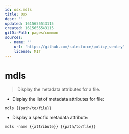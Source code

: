 ```yaml
---
id: osx.mdls
title: Osx
desc: ''
updated: 1615655543115
created: 1615655543115
gitDirPath: pages/common
sources:
  - name: ''
    url: 'https://github.com/salesforce/policy_sentry'
    license: MIT
---
```

# mdls

> Display the metadata attributes for a file.

- Display the list of metadata attributes for file:

`mdls {{path/to/file}}`

- Display a specific metadata attribute:

`mdls -name {{attribute}} {{path/to/file}}`

